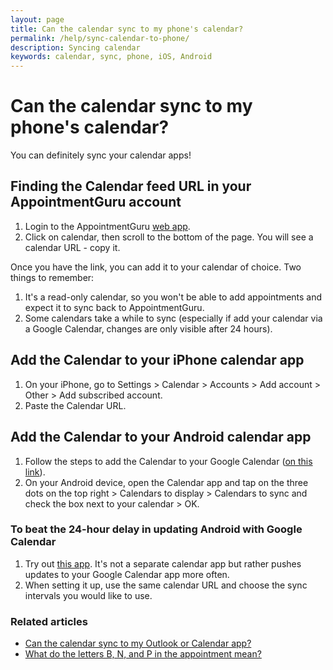 ```yaml
---
layout: page
title: Can the calendar sync to my phone's calendar?
permalink: /help/sync-calendar-to-phone/
description: Syncing calendar
keywords: calendar, sync, phone, iOS, Android
---
```


# Can the calendar sync to my phone's calendar?

You can definitely sync your calendar apps!

## Finding the Calendar feed URL in your AppointmentGuru account

1. Login to the AppointmentGuru [web app](https://app.appointmentguru.co).
2. Click on calendar, then scroll to the bottom of the page. You will see a calendar URL - copy it.

Once you have the link, you can add it to your calendar of choice. Two things to remember:

1. It's a read-only calendar, so you won't be able to add appointments and expect it to sync back to AppointmentGuru.
2. Some calendars take a while to sync (especially if add your calendar via a Google Calendar, changes are only visible after 24 hours).

## Add the Calendar to your iPhone calendar app

1. On your iPhone, go to Settings > Calendar > Accounts > Add account > Other > Add subscribed account.
2. Paste the Calendar URL.

## Add the Calendar to your Android calendar app

1. Follow the steps to add the Calendar to your Google Calendar ([on this link](/help/sync-calendar-to-app)).
2. On your Android device, open the Calendar app and tap on the three dots on the top right > Calendars to display > Calendars to sync and check the box next to your calendar > OK.

### To beat the 24-hour delay in updating Android with Google Calendar

1. Try out [this app](https://play.google.com/store/apps/details?id=com.kenfenheuer.ICALSync). It's not a separate calendar app but rather pushes updates to your Google Calendar app more often.
2. When setting it up, use the same calendar URL and choose the sync intervals you would like to use.

### Related articles

* [Can the calendar sync to my Outlook or Calendar app?](/help/sync-calendar-to-app)
* [What do the letters B, N, and P in the appointment mean?](/help/appointment-status)
